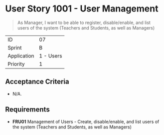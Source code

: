 # User Story 1001 - User Management

> As Manager, I want to be able to register, disable/enable, and list users of the system (Teachers and Students, as well as Managers)

|             |           |
| ----------- | --------- |
| ID          | 07        |
| Sprint      | B         |
| Application | 1 - Users |
| Priority    | 1         |

## Acceptance Criteria

- N/A.

## Requirements

- **FRU01** Management of Users - Create, disable/enable, and list users of the system (Teachers and Students, as well as Managers)
